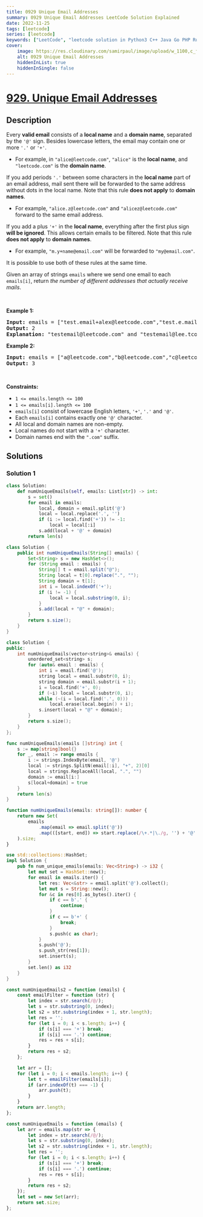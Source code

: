 ```yaml
---
title: 0929 Unique Email Addresses
summary: 0929 Unique Email Addresses LeetCode Solution Explained
date: 2022-11-25
tags: [leetcode]
series: [leetcode]
keywords: ["LeetCode", "leetcode solution in Python3 C++ Java Go PHP Ruby Swift TypeScript Rust C# JavaScript C", "0929 Unique Email Addresses LeetCode Solution Explained in all languages"]
cover:
    image: https://res.cloudinary.com/samirpaul/image/upload/w_1100,c_fit,co_rgb:FFFFFF,l_text:Arial_75_bold:0929 Unique Email Addresses - Solution Explained/problem-solving.webp
    alt: 0929 Unique Email Addresses
    hiddenInList: true
    hiddenInSingle: false
---
```



# [929. Unique Email Addresses](https://leetcode.com/problems/unique-email-addresses)


## Description

<p>Every <strong>valid email</strong> consists of a <strong>local name</strong> and a <strong>domain name</strong>, separated by the <code>&#39;@&#39;</code> sign. Besides lowercase letters, the email may contain one or more <code>&#39;.&#39;</code> or <code>&#39;+&#39;</code>.</p>

<ul>
	<li>For example, in <code>&quot;alice@leetcode.com&quot;</code>, <code>&quot;alice&quot;</code> is the <strong>local name</strong>, and <code>&quot;leetcode.com&quot;</code> is the <strong>domain name</strong>.</li>
</ul>

<p>If you add periods <code>&#39;.&#39;</code> between some characters in the <strong>local name</strong> part of an email address, mail sent there will be forwarded to the same address without dots in the local name. Note that this rule <strong>does not apply</strong> to <strong>domain names</strong>.</p>

<ul>
	<li>For example, <code>&quot;alice.z@leetcode.com&quot;</code> and <code>&quot;alicez@leetcode.com&quot;</code> forward to the same email address.</li>
</ul>

<p>If you add a plus <code>&#39;+&#39;</code> in the <strong>local name</strong>, everything after the first plus sign <strong>will be ignored</strong>. This allows certain emails to be filtered. Note that this rule <strong>does not apply</strong> to <strong>domain names</strong>.</p>

<ul>
	<li>For example, <code>&quot;m.y+name@email.com&quot;</code> will be forwarded to <code>&quot;my@email.com&quot;</code>.</li>
</ul>

<p>It is possible to use both of these rules at the same time.</p>

<p>Given an array of strings <code>emails</code> where we send one email to each <code>emails[i]</code>, return <em>the number of different addresses that actually receive mails</em>.</p>

<p>&nbsp;</p>
<p><strong class="example">Example 1:</strong></p>

<pre>
<strong>Input:</strong> emails = [&quot;test.email+alex@leetcode.com&quot;,&quot;test.e.mail+bob.cathy@leetcode.com&quot;,&quot;testemail+david@lee.tcode.com&quot;]
<strong>Output:</strong> 2
<strong>Explanation:</strong> &quot;testemail@leetcode.com&quot; and &quot;testemail@lee.tcode.com&quot; actually receive mails.
</pre>

<p><strong class="example">Example 2:</strong></p>

<pre>
<strong>Input:</strong> emails = [&quot;a@leetcode.com&quot;,&quot;b@leetcode.com&quot;,&quot;c@leetcode.com&quot;]
<strong>Output:</strong> 3
</pre>

<p>&nbsp;</p>
<p><strong>Constraints:</strong></p>

<ul>
	<li><code>1 &lt;= emails.length &lt;= 100</code></li>
	<li><code>1 &lt;= emails[i].length &lt;= 100</code></li>
	<li><code>emails[i]</code> consist of lowercase English letters, <code>&#39;+&#39;</code>, <code>&#39;.&#39;</code> and <code>&#39;@&#39;</code>.</li>
	<li>Each <code>emails[i]</code> contains exactly one <code>&#39;@&#39;</code> character.</li>
	<li>All local and domain names are non-empty.</li>
	<li>Local names do not start with a <code>&#39;+&#39;</code> character.</li>
	<li>Domain names end with the <code>&quot;.com&quot;</code> suffix.</li>
</ul>

## Solutions

### Solution 1

<!-- tabs:start -->

```python
class Solution:
    def numUniqueEmails(self, emails: List[str]) -> int:
        s = set()
        for email in emails:
            local, domain = email.split('@')
            local = local.replace('.', '')
            if (i := local.find('+')) != -1:
                local = local[:i]
            s.add(local + '@' + domain)
        return len(s)
```

```java
class Solution {
    public int numUniqueEmails(String[] emails) {
        Set<String> s = new HashSet<>();
        for (String email : emails) {
            String[] t = email.split("@");
            String local = t[0].replace(".", "");
            String domain = t[1];
            int i = local.indexOf('+');
            if (i != -1) {
                local = local.substring(0, i);
            }
            s.add(local + "@" + domain);
        }
        return s.size();
    }
}
```

```cpp
class Solution {
public:
    int numUniqueEmails(vector<string>& emails) {
        unordered_set<string> s;
        for (auto& email : emails) {
            int i = email.find('@');
            string local = email.substr(0, i);
            string domain = email.substr(i + 1);
            i = local.find('+', 0);
            if (~i) local = local.substr(0, i);
            while (~(i = local.find('.', 0)))
                local.erase(local.begin() + i);
            s.insert(local + "@" + domain);
        }
        return s.size();
    }
};
```

```go
func numUniqueEmails(emails []string) int {
	s := map[string]bool{}
	for _, email := range emails {
		i := strings.IndexByte(email, '@')
		local := strings.SplitN(email[:i], "+", 2)[0]
		local = strings.ReplaceAll(local, ".", "")
		domain := email[i:]
		s[local+domain] = true
	}
	return len(s)
}
```

```ts
function numUniqueEmails(emails: string[]): number {
    return new Set(
        emails
            .map(email => email.split('@'))
            .map(([start, end]) => start.replace(/\+.*|\./g, '') + '@' + end),
    ).size;
}
```

```rust
use std::collections::HashSet;
impl Solution {
    pub fn num_unique_emails(emails: Vec<String>) -> i32 {
        let mut set = HashSet::new();
        for email in emails.iter() {
            let res: Vec<&str> = email.split('@').collect();
            let mut s = String::new();
            for &c in res[0].as_bytes().iter() {
                if c == b'.' {
                    continue;
                }
                if c == b'+' {
                    break;
                }
                s.push(c as char);
            }
            s.push('@');
            s.push_str(res[1]);
            set.insert(s);
        }
        set.len() as i32
    }
}
```

```js
const numUniqueEmails2 = function (emails) {
    const emailFilter = function (str) {
        let index = str.search(/@/);
        let s = str.substring(0, index);
        let s2 = str.substring(index + 1, str.length);
        let res = '';
        for (let i = 0; i < s.length; i++) {
            if (s[i] === '+') break;
            if (s[i] === '.') continue;
            res = res + s[i];
        }
        return res + s2;
    };

    let arr = [];
    for (let i = 0; i < emails.length; i++) {
        let t = emailFilter(emails[i]);
        if (arr.indexOf(t) === -1) {
            arr.push(t);
        }
    }
    return arr.length;
};

const numUniqueEmails = function (emails) {
    let arr = emails.map(str => {
        let index = str.search(/@/);
        let s = str.substring(0, index);
        let s2 = str.substring(index + 1, str.length);
        let res = '';
        for (let i = 0; i < s.length; i++) {
            if (s[i] === '+') break;
            if (s[i] === '.') continue;
            res = res + s[i];
        }
        return res + s2;
    });
    let set = new Set(arr);
    return set.size;
};
```

<!-- tabs:end -->

<!-- end -->
